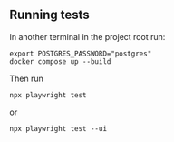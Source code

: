 <!--
SPDX-FileCopyrightText: 2024 The Aalto Grades Developers

SPDX-License-Identifier: MIT
-->

## Running tests

In another terminal in the project root run:

```
export POSTGRES_PASSWORD="postgres"
docker compose up --build
```

Then run

```
npx playwright test
```

or

```
npx playwright test --ui
```
